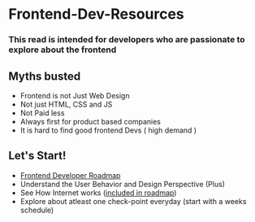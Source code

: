 # Frontend-Dev-Resources

### This read is intended for developers who are passionate to explore about the frontend

## Myths busted

* Frontend is not Just Web Design
* Not just HTML, CSS and JS
* Not Paid less
* Always first for product based companies
* It is hard to find good frontend Devs ( high demand )

## Let's Start!

* [Frontend Developer Roadmap](https://roadmap.sh/frontend)
* Understand the User Behavior and Design Perspective (Plus)
* See How Internet works ([included in roadmap](https://roadmap.sh/frontend/resources))
* Explore about atleast one check-point everyday (start with a weeks schedule)
